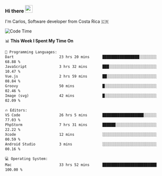 ### Hi there <img src="https://media.giphy.com/media/hvRJCLFzcasrR4ia7z/giphy.gif" width="25px" height="25px">

I'm Carlos, Software developer from Costa Rica 🇨🇷

[//]: # (<a href="https://app.daily.dev/carum98"><img src="https://github.com/carum98/carum98/blob/main/devcard.svg" width="400" alt="Carlos Umaña Acevedo's Dev Card"/></a>)


<!--START_SECTION:waka-->
![Code Time](http://img.shields.io/badge/Code%20Time-12%2C498%20hrs%2027%20mins-blue)

📊 **This Week I Spent My Time On** 

```text
💬 Programming Languages: 
Dart                     23 hrs 20 mins      █████████████████░░░░░░░░   68.88 % 
JavaScript               3 hrs 32 mins       ███░░░░░░░░░░░░░░░░░░░░░░   10.47 % 
Vue.js                   2 hrs 59 mins       ██░░░░░░░░░░░░░░░░░░░░░░░   08.84 % 
Groovy                   50 mins             █░░░░░░░░░░░░░░░░░░░░░░░░   02.46 % 
Image (svg)              42 mins             █░░░░░░░░░░░░░░░░░░░░░░░░   02.09 % 

🔥 Editors: 
VS Code                  26 hrs 5 mins       ███████████████████░░░░░░   77.03 % 
PhpStorm                 7 hrs 31 mins       ██████░░░░░░░░░░░░░░░░░░░   22.22 % 
Xcode                    12 mins             ░░░░░░░░░░░░░░░░░░░░░░░░░   00.59 % 
Android Studio           3 mins              ░░░░░░░░░░░░░░░░░░░░░░░░░   00.16 % 

💻 Operating System: 
Mac                      33 hrs 52 mins      █████████████████████████   100.00 % 
```


<!--END_SECTION:waka-->
